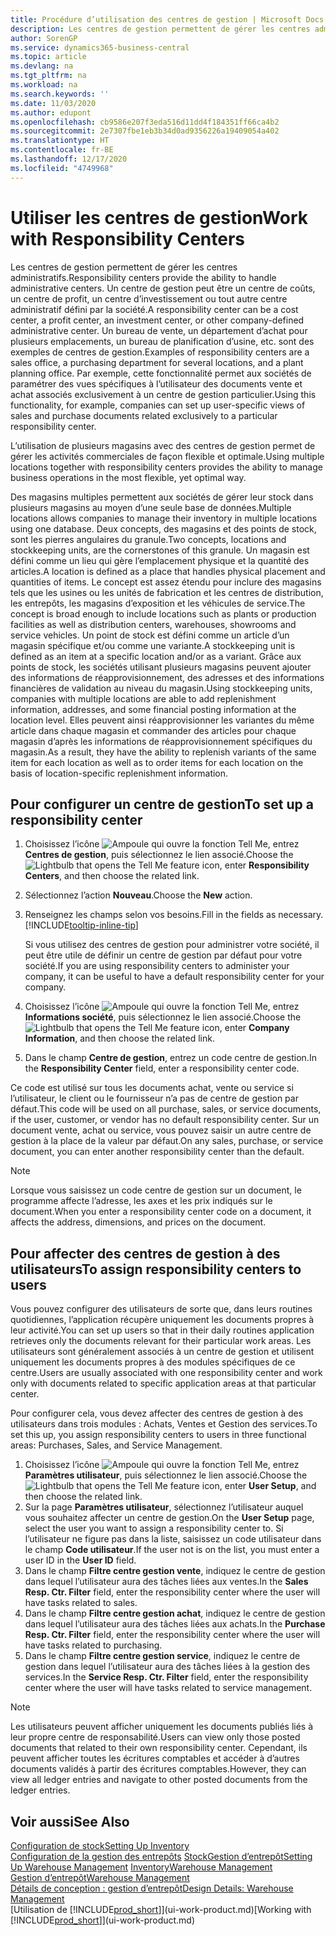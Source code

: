 ```yaml
---
title: Procédure d’utilisation des centres de gestion | Microsoft Docs
description: Les centres de gestion permettent de gérer les centres administratifs. Un centre de gestion peut être un centre de coût, un centre de profit, un centre d’investissement ou un autre centre administratif défini par la société.
author: SorenGP
ms.service: dynamics365-business-central
ms.topic: article
ms.devlang: na
ms.tgt_pltfrm: na
ms.workload: na
ms.search.keywords: ''
ms.date: 11/03/2020
ms.author: edupont
ms.openlocfilehash: cb9586e207f3eda516d11dd4f184351ff66ca4b2
ms.sourcegitcommit: 2e7307fbe1eb3b34d0ad9356226a19409054a402
ms.translationtype: HT
ms.contentlocale: fr-BE
ms.lasthandoff: 12/17/2020
ms.locfileid: "4749968"
---
```

# <a name="work-with-responsibility-centers"></a><span data-ttu-id="d5d28-104">Utiliser les centres de gestion</span><span class="sxs-lookup"><span data-stu-id="d5d28-104">Work with Responsibility Centers</span></span>

<span data-ttu-id="d5d28-105">Les centres de gestion permettent de gérer les centres administratifs.</span><span class="sxs-lookup"><span data-stu-id="d5d28-105">Responsibility centers provide the ability to handle administrative centers.</span></span> <span data-ttu-id="d5d28-106">Un centre de gestion peut être un centre de coûts, un centre de profit, un centre d’investissement ou tout autre centre administratif défini par la société.</span><span class="sxs-lookup"><span data-stu-id="d5d28-106">A responsibility center can be a cost center, a profit center, an investment center, or other company-defined administrative center.</span></span> <span data-ttu-id="d5d28-107">Un bureau de vente, un département d’achat pour plusieurs emplacements, un bureau de planification d’usine, etc. sont des exemples de centres de gestion.</span><span class="sxs-lookup"><span data-stu-id="d5d28-107">Examples of responsibility centers are a sales office, a purchasing department for several locations, and a plant planning office.</span></span> <span data-ttu-id="d5d28-108">Par exemple, cette fonctionnalité permet aux sociétés de paramétrer des vues spécifiques à l’utilisateur des documents vente et achat associés exclusivement à un centre de gestion particulier.</span><span class="sxs-lookup"><span data-stu-id="d5d28-108">Using this functionality, for example, companies can set up user-specific views of sales and purchase documents related exclusively to a particular responsibility center.</span></span>  

<span data-ttu-id="d5d28-109">L’utilisation de plusieurs magasins avec des centres de gestion permet de gérer les activités commerciales de façon flexible et optimale.</span><span class="sxs-lookup"><span data-stu-id="d5d28-109">Using multiple locations together with responsibility centers provides the ability to manage business operations in the most flexible, yet optimal way.</span></span>

<span data-ttu-id="d5d28-110">Des magasins multiples permettent aux sociétés de gérer leur stock dans plusieurs magasins au moyen d’une seule base de données.</span><span class="sxs-lookup"><span data-stu-id="d5d28-110">Multiple locations allows companies to manage their inventory in multiple locations using one database.</span></span> <span data-ttu-id="d5d28-111">Deux concepts, des magasins et des points de stock, sont les pierres angulaires du granule.</span><span class="sxs-lookup"><span data-stu-id="d5d28-111">Two concepts, locations and stockkeeping units, are the cornerstones of this granule.</span></span> <span data-ttu-id="d5d28-112">Un magasin est défini comme un lieu qui gère l’emplacement physique et la quantité des articles.</span><span class="sxs-lookup"><span data-stu-id="d5d28-112">A location is defined as a place that handles physical placement and quantities of items.</span></span> <span data-ttu-id="d5d28-113">Le concept est assez étendu pour inclure des magasins tels que les usines ou les unités de fabrication et les centres de distribution, les entrepôts, les magasins d’exposition et les véhicules de service.</span><span class="sxs-lookup"><span data-stu-id="d5d28-113">The concept is broad enough to include locations such as plants or production facilities as well as distribution centers, warehouses, showrooms and service vehicles.</span></span> <span data-ttu-id="d5d28-114">Un point de stock est défini comme un article d’un magasin spécifique et/ou comme une variante.</span><span class="sxs-lookup"><span data-stu-id="d5d28-114">A stockkeeping unit is defined as an item at a specific location and/or as a variant.</span></span> <span data-ttu-id="d5d28-115">Grâce aux points de stock, les sociétés utilisant plusieurs magasins peuvent ajouter des informations de réapprovisionnement, des adresses et des informations financières de validation au niveau du magasin.</span><span class="sxs-lookup"><span data-stu-id="d5d28-115">Using stockkeeping units, companies with multiple locations are able to add replenishment information, addresses, and some financial posting information at the location level.</span></span> <span data-ttu-id="d5d28-116">Elles peuvent ainsi réapprovisionner les variantes du même article dans chaque magasin et commander des articles pour chaque magasin d’après les informations de réapprovisionnement spécifiques du magasin.</span><span class="sxs-lookup"><span data-stu-id="d5d28-116">As a result, they have the ability to replenish variants of the same item for each location as well as to order items for each location on the basis of location-specific replenishment information.</span></span>  

## <a name="to-set-up-a-responsibility-center"></a><span data-ttu-id="d5d28-117">Pour configurer un centre de gestion</span><span class="sxs-lookup"><span data-stu-id="d5d28-117">To set up a responsibility center</span></span>

1. <span data-ttu-id="d5d28-118">Choisissez l’icône ![Ampoule qui ouvre la fonction Tell Me](media/ui-search/search_small.png "Dites-moi ce que vous voulez faire"), entrez **Centres de gestion**, puis sélectionnez le lien associé.</span><span class="sxs-lookup"><span data-stu-id="d5d28-118">Choose the ![Lightbulb that opens the Tell Me feature](media/ui-search/search_small.png "Tell me what you want to do") icon, enter **Responsibility Centers**, and then choose the related link.</span></span>  
2. <span data-ttu-id="d5d28-119">Sélectionnez l’action **Nouveau**.</span><span class="sxs-lookup"><span data-stu-id="d5d28-119">Choose the **New** action.</span></span>  
3. <span data-ttu-id="d5d28-120">Renseignez les champs selon vos besoins.</span><span class="sxs-lookup"><span data-stu-id="d5d28-120">Fill in the fields as necessary.</span></span> [!INCLUDE[tooltip-inline-tip](includes/tooltip-inline-tip_md.md)]  

    <span data-ttu-id="d5d28-121">Si vous utilisez des centres de gestion pour administrer votre société, il peut être utile de définir un centre de gestion par défaut pour votre société.</span><span class="sxs-lookup"><span data-stu-id="d5d28-121">If you are using responsibility centers to administer your company, it can be useful to have a default responsibility center for your company.</span></span>
4. <span data-ttu-id="d5d28-122">Choisissez l’icône ![Ampoule qui ouvre la fonction Tell Me](media/ui-search/search_small.png "Dites-moi ce que vous voulez faire"), entrez **Informations société**, puis sélectionnez le lien associé.</span><span class="sxs-lookup"><span data-stu-id="d5d28-122">Choose the ![Lightbulb that opens the Tell Me feature](media/ui-search/search_small.png "Tell me what you want to do") icon, enter **Company Information**, and then choose the related link.</span></span>
5. <span data-ttu-id="d5d28-123">Dans le champ **Centre de gestion**, entrez un code centre de gestion.</span><span class="sxs-lookup"><span data-stu-id="d5d28-123">In the **Responsibility Center** field, enter a responsibility center code.</span></span>

<span data-ttu-id="d5d28-124">Ce code est utilisé sur tous les documents achat, vente ou service si l’utilisateur, le client ou le fournisseur n’a pas de centre de gestion par défaut.</span><span class="sxs-lookup"><span data-stu-id="d5d28-124">This code will be used on all purchase, sales, or service documents, if the user, customer, or vendor has no default responsibility center.</span></span> <span data-ttu-id="d5d28-125">Sur un document vente, achat ou service, vous pouvez saisir un autre centre de gestion à la place de la valeur par défaut.</span><span class="sxs-lookup"><span data-stu-id="d5d28-125">On any sales, purchase, or service document, you can enter another responsibility center than the default.</span></span>

> [!NOTE]  
> <span data-ttu-id="d5d28-126">Lorsque vous saisissez un code centre de gestion sur un document, le programme affecte l’adresse, les axes et les prix indiqués sur le document.</span><span class="sxs-lookup"><span data-stu-id="d5d28-126">When you enter a responsibility center code on a document, it affects the address, dimensions, and prices on the document.</span></span>  

## <a name="to-assign-responsibility-centers-to-users"></a><span data-ttu-id="d5d28-127">Pour affecter des centres de gestion à des utilisateurs</span><span class="sxs-lookup"><span data-stu-id="d5d28-127">To assign responsibility centers to users</span></span>

<span data-ttu-id="d5d28-128">Vous pouvez configurer des utilisateurs de sorte que, dans leurs routines quotidiennes, l’application récupère uniquement les documents propres à leur activité.</span><span class="sxs-lookup"><span data-stu-id="d5d28-128">You can set up users so that in their daily routines application retrieves only the documents relevant for their particular work areas.</span></span> <span data-ttu-id="d5d28-129">Les utilisateurs sont généralement associés à un centre de gestion et utilisent uniquement les documents propres à des modules spécifiques de ce centre.</span><span class="sxs-lookup"><span data-stu-id="d5d28-129">Users are usually associated with one responsibility center and work only with documents related to specific application areas at that particular center.</span></span>  

<span data-ttu-id="d5d28-130">Pour configurer cela, vous devez affecter des centres de gestion à des utilisateurs dans trois modules : Achats, Ventes et Gestion des services.</span><span class="sxs-lookup"><span data-stu-id="d5d28-130">To set this up, you assign responsibility centers to users in three functional areas: Purchases, Sales, and Service Management.</span></span>  

1. <span data-ttu-id="d5d28-131">Choisissez l’icône ![Ampoule qui ouvre la fonction Tell Me](media/ui-search/search_small.png "Dites-moi ce que vous voulez faire"), entrez **Paramètres utilisateur**, puis sélectionnez le lien associé.</span><span class="sxs-lookup"><span data-stu-id="d5d28-131">Choose the ![Lightbulb that opens the Tell Me feature](media/ui-search/search_small.png "Tell me what you want to do") icon, enter **User Setup**, and then choose the related link.</span></span>  
2. <span data-ttu-id="d5d28-132">Sur la page **Paramètres utilisateur**, sélectionnez l’utilisateur auquel vous souhaitez affecter un centre de gestion.</span><span class="sxs-lookup"><span data-stu-id="d5d28-132">On the **User Setup** page, select the user you want to assign a responsibility center to.</span></span> <span data-ttu-id="d5d28-133">Si l’utilisateur ne figure pas dans la liste, saisissez un code utilisateur dans le champ **Code utilisateur**.</span><span class="sxs-lookup"><span data-stu-id="d5d28-133">If the user not is on the list, you must enter a user ID in the **User ID** field.</span></span>  
3. <span data-ttu-id="d5d28-134">Dans le champ **Filtre centre gestion vente**, indiquez le centre de gestion dans lequel l’utilisateur aura des tâches liées aux ventes.</span><span class="sxs-lookup"><span data-stu-id="d5d28-134">In the **Sales Resp. Ctr. Filter** field, enter the responsibility center where the user will have tasks related to sales.</span></span>  
4. <span data-ttu-id="d5d28-135">Dans le champ **Filtre centre gestion achat**, indiquez le centre de gestion dans lequel l’utilisateur aura des tâches liées aux achats.</span><span class="sxs-lookup"><span data-stu-id="d5d28-135">In the **Purchase Resp. Ctr. Filter** field, enter the responsibility center where the user will have tasks related to purchasing.</span></span>  
5. <span data-ttu-id="d5d28-136">Dans le champ **Filtre centre gestion service**, indiquez le centre de gestion dans lequel l’utilisateur aura des tâches liées à la gestion des services.</span><span class="sxs-lookup"><span data-stu-id="d5d28-136">In the **Service Resp. Ctr. Filter** field, enter the responsibility center where the user will have tasks related to service management.</span></span>  

> [!NOTE]  
> <span data-ttu-id="d5d28-137">Les utilisateurs peuvent afficher uniquement les documents publiés liés à leur propre centre de responsabilité.</span><span class="sxs-lookup"><span data-stu-id="d5d28-137">Users can view only those posted documents that related to their own responsibility center.</span></span> <span data-ttu-id="d5d28-138">Cependant, ils peuvent afficher toutes les écritures comptables et accéder à d’autres documents validés à partir des écritures comptables.</span><span class="sxs-lookup"><span data-stu-id="d5d28-138">However, they can view all ledger entries and navigate to other posted documents from the ledger entries.</span></span>

## <a name="see-also"></a><span data-ttu-id="d5d28-139">Voir aussi</span><span class="sxs-lookup"><span data-stu-id="d5d28-139">See Also</span></span>

[<span data-ttu-id="d5d28-140">Configuration de stock</span><span class="sxs-lookup"><span data-stu-id="d5d28-140">Setting Up Inventory</span></span>](inventory-setup-inventory.md)  
<span data-ttu-id="d5d28-141">[Configuration de la gestion des entrepôts](warehouse-setup-warehouse.md)
[Stock](inventory-manage-inventory.md)[Gestion d’entrepôt](warehouse-manage-warehouse.md)</span><span class="sxs-lookup"><span data-stu-id="d5d28-141">[Setting Up Warehouse Management](warehouse-setup-warehouse.md)
[Inventory](inventory-manage-inventory.md)[Warehouse Management](warehouse-manage-warehouse.md)</span></span>  
[<span data-ttu-id="d5d28-142">Gestion d’entrepôt</span><span class="sxs-lookup"><span data-stu-id="d5d28-142">Warehouse Management</span></span>](warehouse-manage-warehouse.md)  
[<span data-ttu-id="d5d28-143">Détails de conception : gestion d’entrepôt</span><span class="sxs-lookup"><span data-stu-id="d5d28-143">Design Details: Warehouse Management</span></span>](design-details-warehouse-management.md)  
<span data-ttu-id="d5d28-144">[Utilisation de [!INCLUDE[prod_short](includes/prod_short.md)]](ui-work-product.md)</span><span class="sxs-lookup"><span data-stu-id="d5d28-144">[Working with [!INCLUDE[prod_short](includes/prod_short.md)]](ui-work-product.md)</span></span>  
